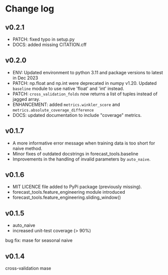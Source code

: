 # Change log

## v0.2.1
* PATCH: fixed typo in setup.py
* DOCS: added missing CITATION.cff

## v0.2.0
* ENV: Updated environment to python 3.11 and package versions to latest in Dec 2023
* PATCH: np.float and np.int were deprecated in numpy v1.20.  Updated `baseline` module to use native 'float' and 'int' instead.
* PATCH: `cross_validation_folds` now returns a list of tuples instead of jagged array.
* ENHANCEMENT: added `metrics.winkler_score` and `metrics.absolute_coverage_difference` 
* DOCS: updated documentation to include "coverage" metrics.

## v0.1.7
* A more informative error message when training data is too short for naive method.
* Minor fixes of outdated docstrings in forecast_tools.baseline
* Improvements in the handling of invalid parameters by `auto_naive`.

## v0.1.6
* MIT LICENCE file added to PyPi package (previously missing).
* forecast_tools.feature_engineering module introduced
* forecast_tools.feature_engineering.sliding_window()

## v0.1.5

* auto_naive
* increased unit-test coverage (> 90%)

bug fix: mase for seasonal naive

## v0.1.4

cross-validation
mase





